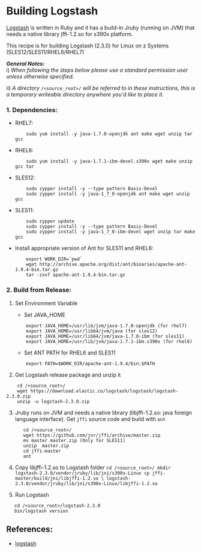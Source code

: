 <!---PACKAGE:Logstash--->
<!---DISTRO:RHEL 6.6:2.3.0--->
<!---DISTRO:RHEL 7.1:2.3.0--->
<!---DISTRO:SLES 11:2.3.0--->
<!---DISTRO:SLES 12:2.3.0--->

# Building Logstash
[Logstash](https://www.elastic.co/products/logstash) is written in Ruby and it has a build-in Jruby (running on JVM) that needs a native library jffi-1.2.so for s390x platform.

This recipe is for building Logstash (2.3.0) for Linux on z Systems (SLES12/SLES11/RHEL6/RHEL7)

_**General Notes:**_ 	 
i) _When following the steps below please use a standard permission user unless otherwise specified._

ii) _A directory `/<source_root>/` will be referred to in these instructions, this is a temporary writeable directory anywhere you'd like to place it._


### 1. Dependencies:

 *	RHEL7:

	```
		sudo yum install -y java-1.7.0-openjdk ant make wget unzip tar gcc
	```
 *	RHEL6:
	```
		sudo yum install -y java-1.7.1-ibm-devel.s390x wget make unzip gcc tar
	```

 *	SLES12:
	```
		sudo zypper install -y --type pattern Basis-Devel
		sudo zypper install -y java-1_7_0-openjdk ant make wget unzip gcc
	```
	
 *	SLES11:
	```
        sudo zypper update
		sudo zypper install -y --type pattern Basis-Devel
        sudo zypper install -y java-1_7_0-ibm-devel wget unzip tar make gcc
	```
	
 * Install appropriate version of Ant for SLES11 and RHEL6:
    ```
        export WORK_DIR=`pwd`
        wget http://archive.apache.org/dist/ant/binaries/apache-ant-1.9.4-bin.tar.gz
        tar -zxvf apache-ant-1.9.4-bin.tar.gz
    ```
    
### 2. Build from Release: 

 1. Set Environment Variable
 	*  Set JAVA_HOME

    ```
        export JAVA_HOME=/usr/lib/jvm/java-1.7.0-openjdk (for rhel7)
        export JAVA_HOME=/usr/lib64/jvm/java (for sles12)
        export JAVA_HOME=/usr/lib64/jvm/java-1.7.0-ibm (for sles11)
        export JAVA_HOME=/usr/lib/jvm/java-1.7.1-ibm.s390x (for rhel6)
    ```
    
 	* Set ANT PATH for RHEL6 and SLES11
    ```
        export PATH=$WORK_DIR/apache-ant-1.9.4/bin:$PATH
    ```
 2. Get Logstash release package and unzip it

   ```
       cd /<source_root>/
       wget https://download.elastic.co/logstash/logstash/logstash-2.3.0.zip
       unzip -u logstash-2.3.0.zip
   ```
 3. Jruby runs on JVM and needs a native library (libjffi-1.2.so: java foreign language interface). Get `jffi` source code and build with `ant`

	```
       cd /<source_root>/
       wget https://github.com/jnr/jffi/archive/master.zip
       mv master master.zip (Only for SLES11)
       unzip  master.zip 
       cd jffi-master
       ant
	```
	
 4.  Copy libjffi-1.2.so to Logstash folder
    ```
       cd /<source_root>/
       mkdir logstash-2.3.0/vendor/jruby/lib/jni/s390x-Linux
       cp jffi-master/build/jni/libjffi-1.2.so \
       logstash-2.3.0/vendor/jruby/lib/jni/s390x-Linux/libjffi-1.2.so
    ```

 5. Run Logstash
   ```
      cd /<source_root>/logstash-2.3.0
      bin/logstash version
   ```

## References:

* [logstash](https://www.elastic.co/products/logstash)
